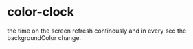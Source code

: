 # color-clock
the time on the screen refresh continously and in every sec the backgroundColor change.
